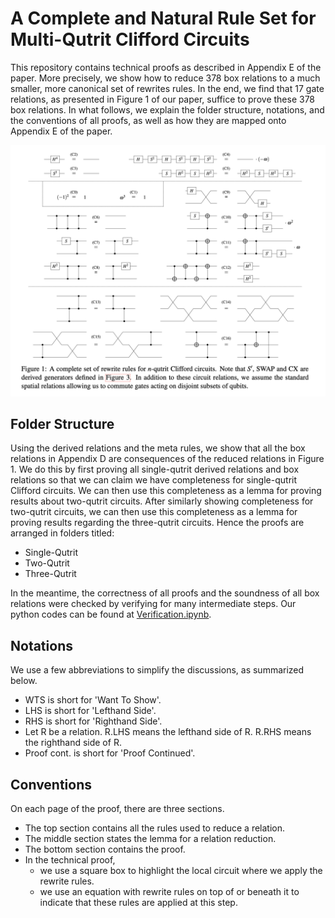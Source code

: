 # A Complete and Natural Rule Set for Multi-Qutrit Clifford Circuits

This repository contains technical proofs as described in Appendix E of the paper. More precisely, we show how to reduce 378 box relations to a much smaller, more canonical set of rewrites rules. In the end, we find that 17 gate relations, as presented in Figure 1 of our paper, suffice to prove these 378 box relations. In what follows, we explain the folder structure, notations, and the conventions of all proofs, as well as how they are mapped onto Appendix E of the paper.

![](https://github.com/SarahMMMLi/QutritClifford/blob/main/Figures/Figure1.png)

## Folder Structure
Using the derived relations and the meta rules, we show that all the box relations in Appendix D are consequences of the reduced relations in Figure 1. We do this by first proving all single-qutrit derived relations and box relations so that we can claim we have completeness for single-qutrit Clifford circuits. We can then use this completeness as a lemma for proving results about two-qutrit circuits. After similarly showing completeness for two-qutrit circuits, we can then use this completeness as a lemma for proving results regarding the three-qutrit circuits. Hence the proofs are arranged in folders titled:

- Single-Qutrit
- Two-Qutrit
- Three-Qutrit

In the meantime, the correctness of all proofs and the soundness of all box relations were checked by verifying for many intermediate steps. Our python codes can be found at [Verification.ipynb](https://github.com/SarahMMMLi/QutritClifford/blob/main/Verification.ipynb).

## Notations
We use a few abbreviations to simplify the discussions, as summarized below.

- WTS is short for 'Want To Show'.
- LHS is short for 'Lefthand Side'.
- RHS is short for 'Righthand Side'.
- Let R be a relation. R.LHS means the lefthand side of R. R.RHS means the righthand side of R. 
- Proof cont. is short for 'Proof Continued'.

## Conventions
On each page of the proof, there are three sections.

- The top section contains all the rules used to reduce a relation.
- The middle section states the lemma for a relation reduction.
- The bottom section contains the proof.
- In the technical proof,
  - we use a square box to highlight the local circuit where we apply the rewrite rules.
  - we use an equation with rewrite rules on top of or beneath it to indicate that these rules are applied at this step.
